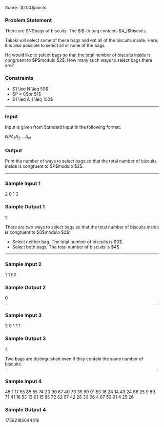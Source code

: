 
<div>

<span>

<span>

<p>
Score : $200$points
</p>

<div>

<section>

### **Problem Statement**

<p>
There are $N$bags of biscuits. The $i$-th bag contains $A_i$biscuits.
</p>

<p>
Takaki will select some of these bags and eat all of the biscuits inside.
Here, it is also possible to select all or none of the bags.
</p>

<p>
He would like to select bags so that the total number of biscuits inside is congruent to $P$modulo $2$.
How many such ways to select bags there are?
</p>

</section>

</div>

<div>

<section>

### **Constraints**

<ul>

<li>
$1 \leq N \leq 50$
</li>

<li>
$P = 0$or $1$
</li>

<li>
$1 \leq A_i \leq 100$
</li>

</ul>

</section>

</div>

---

<div>

<div>

<section>

### **Input**

<p>
Input is given from Standard Input in the following format:
</p>

<div>

$N$$P$$A_1$$A_2$... $A_N$
</div>

</section>

</div>

<div>

<section>

### **Output**

<p>
Print the number of ways to select bags so that the total number of biscuits inside is congruent to $P$modulo $2$.
</p>

</section>

</div>

</div>

---

<div>

<section>

### **Sample Input 1**

<div>

2 0
1 3

</div>

</section>

</div>

<div>

<section>

### **Sample Output 1**

<div>

2

</div>

<p>
There are two ways to select bags so that the total number of biscuits inside is congruent to $0$modulo $2$:
</p>

<ul>

<li>
Select neither bag. The total number of biscuits is $0$.
</li>

<li>
Select both bags. The total number of biscuits is $4$.
</li>

</ul>

</section>

</div>

---

<div>

<section>

### **Sample Input 2**

<div>

1 1
50

</div>

</section>

</div>

<div>

<section>

### **Sample Output 2**

<div>

0

</div>

</section>

</div>

---

<div>

<section>

### **Sample Input 3**

<div>

3 0
1 1 1

</div>

</section>

</div>

<div>

<section>

### **Sample Output 3**

<div>

4

</div>

<p>
Two bags are distinguished even if they contain the same number of biscuits.
</p>

</section>

</div>

---

<div>

<section>

### **Sample Input 4**

<div>

45 1
17 55 85 55 74 20 90 67 40 70 39 89 91 50 16 24 14 43 24 66 25 9 89 71 41 16 53 13 61 15 85 72 62 67 42 26 36 66 4 87 59 91 4 25 26

</div>

</section>

</div>

<div>

<section>

### **Sample Output 4**

<div>

17592186044416

</div>

</section>

</div>

</span>

</span>

</div>

